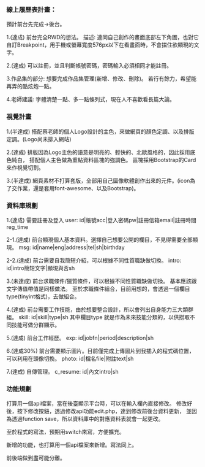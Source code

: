 ### 線上履歷表計畫：
預計前台先完成->後台。

1.(達成) 前台完全RWD的想法。
  描述: 連同自己創作的畫面底部左下角圖，也對它自訂Breakpoint，用手機或螢幕寬度576px以下在看畫面時，不會擋住欲顯現的文字。

2.(達成) 可以註冊，並且判斷帳號密碼，密碼輸入必須相同才能註冊。

3.作品集的部分: 想要完成作品集管理(新增、修改、刪除)。
若行有餘力，希望能再弄的酷炫炮一點。

4.老師建議:
字體清楚一點、多一點條列式，現在人不喜歡看長篇大論。


### 視覺計畫
1.(半達成) 搭配蔡老師的個人Logo設計的主色，來做網頁的顏色定調、以及排版定調。(Logo尚未排入網站)

2.(達成) 排版因為Logo主色的語意是明亮的、輕快的、北歐風格的，因此採用底色純白，
搭配個人主色做為重點資料區塊的強調色。
區塊採用Bootstrap的Card來作視覺切割。

3.(半達成) 網頁素材不打算套版，全部用自己圖像軟體創作出來的元件。(icon為了交作業，還是套用font-awesome、以及Bootstrap)。


### 資料庫規劃
1.(達成) 需要註冊及登入
user: id|帳號acc|登入密碼pw|註冊信箱email|註冊時間reg_time

2-1.(達成) 前台顯現個人基本資料。選擇自己想要公開的欄目，不見得需要全部顯現。
msg: id|name|eng|address|tel|sh|birthday

2-2.(達成) 前台需要自我簡短介紹，可以根據不同性質職缺做切換。
intro: id|intro簡短文字|顯現與否sh

3.(未達成) 前台求職條件/獵質條件，可以根據不同性質職缺做切換。
基本應該跟文字傳值帶值是同樣做法。
至於求職條件組合，目前用想的，會透過一個欄目type(tinyint格式)，去做組合。

4.(達成) 前台需要工作技能，由於想要整合設計，所以會列出自身能力三大類群組。
skill: id|skill|type|sh
其中欄目type 就是作為未來技能分類的，以供撈取不同技能可做分群顯示。

5.(達成) 前台工作經歷。
exp: id|jobfn|period|description|sh

6.(達成30%) 前台需要顯示圖片。目前僅完成上傳圖片到我插入的程式碼位置，可以利用在頭像切換。
photo: id|檔名file|附註text|sh

7.(達成) 自傳管理。
c_resume: id|內文intro|sh

### 功能規劃

打算用一個api檔案，當在後臺顯示平台時，可以在輸入欄內直接修改。
修改好後，按下修改按鈕，透過修改api功能edit.php，達到修改前後台資料更新，
並因為透過function save，所以資料庫中的對應資料表就會一起更改。

至於程式的寫法，預期用switch來寫，方便擴充。

新增的功能，也打算用一個api檔案來新增。寫法同上。

前後端做到盡可能分離。


